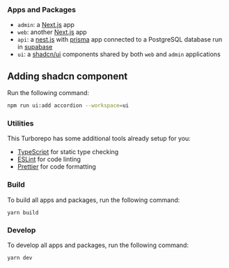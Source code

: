 ### Apps and Packages

- `admin`: a [Next.js](https://nextjs.org/) app
- `web`: another [Next.js](https://nextjs.org/) app
- `api`: a [nest.js](https://nestjs.com/) with [prisma](https://prisma.io) app connected to a PostgreSQL database run
  in [supabase](https://supabase.io)
- `ui`: a [shadcn/ui](https://ui.shadcn.com/) components shared by both `web` and `admin` applications

## Adding shadcn component

Run the following command:

```sh
npm run ui:add accordion --workspace=ui
```

### Utilities

This Turborepo has some additional tools already setup for you:

- [TypeScript](https://www.typescriptlang.org/) for static type checking
- [ESLint](https://eslint.org/) for code linting
- [Prettier](https://prettier.io) for code formatting

### Build

To build all apps and packages, run the following command:

```
yarn build
```

### Develop

To develop all apps and packages, run the following command:

```
yarn dev
```
